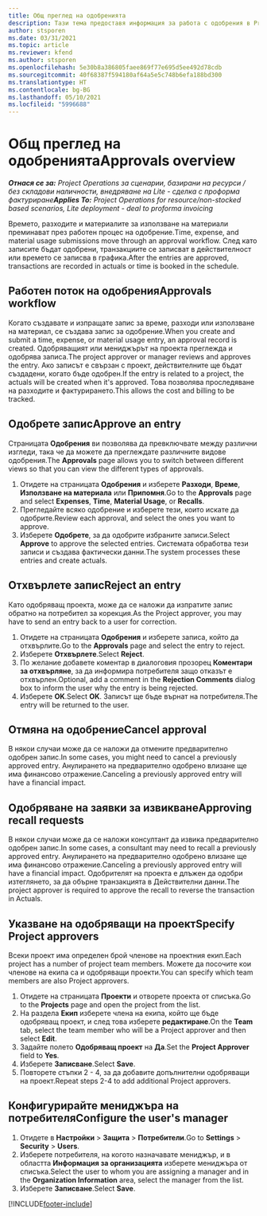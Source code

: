 ```yaml
---
title: Общ преглед на одобренията
description: Тази тема предоставя информация за работа с одобрения в Project Operations.
author: stsporen
ms.date: 03/31/2021
ms.topic: article
ms.reviewer: kfend
ms.author: stsporen
ms.openlocfilehash: 5e30b8a386805faee869f77e695d5ee492d78cdb
ms.sourcegitcommit: 40f68387f594180af64a5e5c748b6efa188bd300
ms.translationtype: HT
ms.contentlocale: bg-BG
ms.lasthandoff: 05/10/2021
ms.locfileid: "5996688"
---
```

# <a name="approvals-overview"></a><span data-ttu-id="1435f-103">Общ преглед на одобренията</span><span class="sxs-lookup"><span data-stu-id="1435f-103">Approvals overview</span></span>

<span data-ttu-id="1435f-104">_**Отнася се за:** Project Operations за сценарии, базирани на ресурси / без складови наличности, внедряване на Lite - сделка с проформа фактуриране_</span><span class="sxs-lookup"><span data-stu-id="1435f-104">_**Applies To:** Project Operations for resource/non-stocked based scenarios, Lite deployment - deal to proforma invoicing_</span></span>

<span data-ttu-id="1435f-105">Времето, разходите и материалите за използване на материали преминават през работен процес на одобрение.</span><span class="sxs-lookup"><span data-stu-id="1435f-105">Time, expense, and material usage submissions move through an approval workflow.</span></span> <span data-ttu-id="1435f-106">След като записите бъдат одобрени, транзакциите се записват в действителност или времето се записва в графика.</span><span class="sxs-lookup"><span data-stu-id="1435f-106">After the entries are approved, transactions are recorded in actuals or time is booked in the schedule.</span></span>

## <a name="approvals-workflow"></a><span data-ttu-id="1435f-107">Работен поток на одобрения</span><span class="sxs-lookup"><span data-stu-id="1435f-107">Approvals workflow</span></span>
<span data-ttu-id="1435f-108">Когато създавате и изпращате запис за време, разходи или използване на материал, се създава запис за одобрение.</span><span class="sxs-lookup"><span data-stu-id="1435f-108">When you create and submit a time, expense, or material usage entry, an approval record is created.</span></span> <span data-ttu-id="1435f-109">Одобряващият или мениджърът на проекта преглежда и одобрява записа.</span><span class="sxs-lookup"><span data-stu-id="1435f-109">The project approver or manager reviews and approves the entry.</span></span> <span data-ttu-id="1435f-110">Ако записът е свързан с проект, действителните ще бъдат създадени, когато бъде одобрен.</span><span class="sxs-lookup"><span data-stu-id="1435f-110">If the entry is related to a project, the actuals will be created when it's approved.</span></span> <span data-ttu-id="1435f-111">Това позволява проследяване на разходите и фактурирането.</span><span class="sxs-lookup"><span data-stu-id="1435f-111">This allows the cost and billing to be tracked.</span></span>

## <a name="approve-an-entry"></a><span data-ttu-id="1435f-112">Одобрете запис</span><span class="sxs-lookup"><span data-stu-id="1435f-112">Approve an entry</span></span>
<span data-ttu-id="1435f-113">Страницата **Одобрения** ви позволява да превключвате между различни изгледи, така че да можете да преглеждате различните видове одобрения.</span><span class="sxs-lookup"><span data-stu-id="1435f-113">The **Approvals** page allows you to switch between different views so that you can view the different types of approvals.</span></span>
  
1. <span data-ttu-id="1435f-114">Отидете на страницата **Одобрения** и изберете **Разходи**, **Време**, **Използване на материала** или **Припомня**.</span><span class="sxs-lookup"><span data-stu-id="1435f-114">Go to the **Approvals** page and select **Expenses**, **Time**, **Material Usage**, or **Recalls**.</span></span>
2. <span data-ttu-id="1435f-115">Прегледайте всяко одобрение и изберете тези, които искате да одобрите.</span><span class="sxs-lookup"><span data-stu-id="1435f-115">Review each approval, and select the ones you want to approve.</span></span>
3. <span data-ttu-id="1435f-116">Изберете **Одобрете**, за да одобрите избраните записи.</span><span class="sxs-lookup"><span data-stu-id="1435f-116">Select **Approve** to approve the selected entries.</span></span>
<span data-ttu-id="1435f-117">Системата обработва тези записи и създава фактически данни.</span><span class="sxs-lookup"><span data-stu-id="1435f-117">The system processes these entries and create actuals.</span></span>

## <a name="reject-an-entry"></a><span data-ttu-id="1435f-118">Отхвърлете запис</span><span class="sxs-lookup"><span data-stu-id="1435f-118">Reject an entry</span></span>
<span data-ttu-id="1435f-119">Като одобряващ проекта, може да се наложи да изпратите запис обратно на потребител за корекция.</span><span class="sxs-lookup"><span data-stu-id="1435f-119">As the Project approver, you may have to send an entry back to a user for correction.</span></span>
  
1. <span data-ttu-id="1435f-120">Отидете на страницата **Одобрения** и изберете записа, който да отхвърлите.</span><span class="sxs-lookup"><span data-stu-id="1435f-120">Go to the **Approvals** page and select the entry to reject.</span></span> 
2. <span data-ttu-id="1435f-121">Изберете **Отхвърлете**.</span><span class="sxs-lookup"><span data-stu-id="1435f-121">Select **Reject**.</span></span>
3. <span data-ttu-id="1435f-122">По желание добавете коментар в диалоговия прозорец **Коментари за отхвърляне**, за да информира потребителя защо отказът е отхвърлен.</span><span class="sxs-lookup"><span data-stu-id="1435f-122">Optional, add a comment in the **Rejection Comments** dialog box to inform the user why the entry is being rejected.</span></span>
4. <span data-ttu-id="1435f-123">Изберете **OK**.</span><span class="sxs-lookup"><span data-stu-id="1435f-123">Select **OK**.</span></span> <span data-ttu-id="1435f-124">Записът ще бъде върнат на потребителя.</span><span class="sxs-lookup"><span data-stu-id="1435f-124">The entry will be returned to the user.</span></span>
  
## <a name="cancel-approval"></a><span data-ttu-id="1435f-125">Отмяна на одобрение</span><span class="sxs-lookup"><span data-stu-id="1435f-125">Cancel approval</span></span>
<span data-ttu-id="1435f-126">В някои случаи може да се наложи да отмените предварително одобрен запис.</span><span class="sxs-lookup"><span data-stu-id="1435f-126">In some cases, you might need to cancel a previously approved entry.</span></span> <span data-ttu-id="1435f-127">Анулирането на предварително одобрено влизане ще има финансово отражение.</span><span class="sxs-lookup"><span data-stu-id="1435f-127">Canceling a previously approved entry will have a financial impact.</span></span> 

## <a name="approving-recall-requests"></a><span data-ttu-id="1435f-128">Одобряване на заявки за извикване</span><span class="sxs-lookup"><span data-stu-id="1435f-128">Approving recall requests</span></span>
<span data-ttu-id="1435f-129">В някои случаи може да се наложи консултант да извика предварително одобрен запис.</span><span class="sxs-lookup"><span data-stu-id="1435f-129">In some cases, a consultant may need to recall a previously approved entry.</span></span> <span data-ttu-id="1435f-130">Анулирането на предварително одобрено влизане ще има финансово отражение.</span><span class="sxs-lookup"><span data-stu-id="1435f-130">Canceling a previously approved entry will have a financial impact.</span></span> <span data-ttu-id="1435f-131">Одобрителят на проекта е длъжен да одобри изтеглянето, за да обърне транзакцията в Действителни данни.</span><span class="sxs-lookup"><span data-stu-id="1435f-131">The project approver is required to approve the recall to reverse the transaction in Actuals.</span></span>

## <a name="specify-project-approvers"></a><span data-ttu-id="1435f-132">Указване на одобряващи на проект</span><span class="sxs-lookup"><span data-stu-id="1435f-132">Specify Project approvers</span></span>
<span data-ttu-id="1435f-133">Всеки проект има определен брой членове на проектния екип.</span><span class="sxs-lookup"><span data-stu-id="1435f-133">Each project has a number of project team members.</span></span> <span data-ttu-id="1435f-134">Можете да посочите кои членове на екипа са и одобряващи проекти.</span><span class="sxs-lookup"><span data-stu-id="1435f-134">You can specify which team members are also Project approvers.</span></span>

1. <span data-ttu-id="1435f-135">Отидете на страницата **Проекти** и отворете проекта от списъка.</span><span class="sxs-lookup"><span data-stu-id="1435f-135">Go to the **Projects** page and open the project from the list.</span></span>
2. <span data-ttu-id="1435f-136">На раздела **Екип** изберете члена на екипа, който ще бъде одобряващ проект, и след това изберете **редактиране**.</span><span class="sxs-lookup"><span data-stu-id="1435f-136">On the **Team** tab, select the team member who will be a Project approver and then select **Edit**.</span></span>
3. <span data-ttu-id="1435f-137">Задайте полето **Одобряващ проект** на **Да**.</span><span class="sxs-lookup"><span data-stu-id="1435f-137">Set the **Project Approver** field to **Yes**.</span></span>
4. <span data-ttu-id="1435f-138">Изберете **Записване**.</span><span class="sxs-lookup"><span data-stu-id="1435f-138">Select **Save**.</span></span>
5. <span data-ttu-id="1435f-139">Повторете стъпки 2 - 4, за да добавите допълнителни одобряващи на проект.</span><span class="sxs-lookup"><span data-stu-id="1435f-139">Repeat steps 2-4 to add additional Project approvers.</span></span>

## <a name="configure-the-users-manager"></a><span data-ttu-id="1435f-140">Конфигурирайте мениджъра на потребителя</span><span class="sxs-lookup"><span data-stu-id="1435f-140">Configure the user's manager</span></span>

1. <span data-ttu-id="1435f-141">Отидете в **Настройки** > **Защита** > **Потребители**.</span><span class="sxs-lookup"><span data-stu-id="1435f-141">Go to **Settings** > **Security** > **Users**.</span></span>
2. <span data-ttu-id="1435f-142">Изберете потребителя, на когото назначавате мениджър, и в областта **Информация за организацията** изберете мениджъра от списъка.</span><span class="sxs-lookup"><span data-stu-id="1435f-142">Select the user to whom you are assigning a manager and in the **Organization Information** area, select the manager from the list.</span></span> 
3. <span data-ttu-id="1435f-143">Изберете **Записване**.</span><span class="sxs-lookup"><span data-stu-id="1435f-143">Select **Save**.</span></span>




[!INCLUDE[footer-include](../includes/footer-banner.md)]
